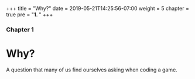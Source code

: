 +++
title = "Why?"
date = 2019-05-21T14:25:56-07:00
weight = 5
chapter = true
pre = "<b>1. </b>"
+++

### Chapter 1

# Why?

A question that many of us find ourselves asking when coding a game.

